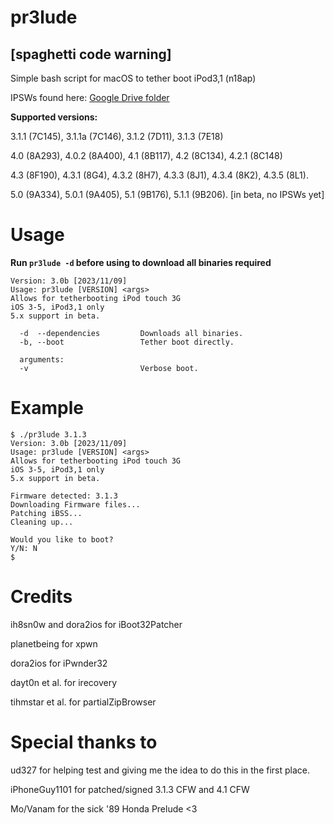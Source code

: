 # pr3lude
## [spaghetti code warning]
 
Simple bash script for macOS to tether boot iPod3,1 (n18ap)

IPSWs found here: [Google Drive folder](https://drive.google.com/drive/folders/1RRR08B6sR2wEwuT9NQDYhb0pZjLxvB3c?usp=sharing)

**Supported versions:** 

3.1.1 (7C145), 3.1.1a (7C146), 3.1.2 (7D11), 3.1.3 (7E18)

4.0 (8A293), 4.0.2 (8A400), 4.1 (8B117), 4.2 (8C134), 4.2.1 (8C148)

4.3 (8F190), 4.3.1 (8G4), 4.3.2 (8H7), 4.3.3 (8J1), 4.3.4 (8K2), 4.3.5 (8L1).

5.0 (9A334), 5.0.1 (9A405), 5.1 (9B176), 5.1.1 (9B206). [in beta, no IPSWs yet]

# Usage

**Run `pr3lude -d` before using to download all binaries required**

```
Version: 3.0b [2023/11/09]
Usage: pr3lude [VERSION] <args>
Allows for tetherbooting iPod touch 3G
iOS 3-5, iPod3,1 only
5.x support in beta.

  -d  --dependencies         Downloads all binaries.
  -b, --boot                 Tether boot directly.
  
  arguments:
  -v                         Verbose boot. 
```

# Example

```
$ ./pr3lude 3.1.3
Version: 3.0b [2023/11/09]
Usage: pr3lude [VERSION] <args>
Allows for tetherbooting iPod touch 3G
iOS 3-5, iPod3,1 only
5.x support in beta.

Firmware detected: 3.1.3
Downloading Firmware files...
Patching iBSS...
Cleaning up...

Would you like to boot?
Y/N: N
$
```
# Credits

ih8sn0w and dora2ios for iBoot32Patcher

planetbeing for xpwn

dora2ios for iPwnder32

dayt0n et al. for irecovery

tihmstar et al. for partialZipBrowser

# Special thanks to

ud327 for helping test and giving me the idea to do this in the first place.

iPhoneGuy1101 for patched/signed 3.1.3 CFW and 4.1 CFW

Mo/Vanam for the sick '89 Honda Prelude <3
